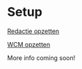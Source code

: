 # Setup

[Redactie opzetten](/content/setup/redactie/index.md)

[WCM opzetten](/content/setup/wcm/index.md)

More info coming soon!